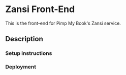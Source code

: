 # Zansi Front-End

This is the front-end for Pimp My Book's Zansi service. 
## Description


### Setup instructions

### Deployment



